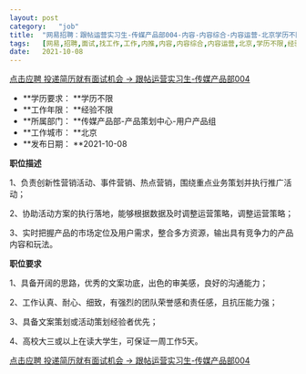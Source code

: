 ```yaml
---
layout:	post
category:	"job"
title:	"网易招聘：跟帖运营实习生-传媒产品部004-内容-内容综合-内容运营-北京学历不限经验不限"
tags:	[网易,招聘,面试,找工作,工作,内推,内容,内容综合,内容运营,北京,学历不限,经验不限]
date:	2021-10-08
---
```


[点击应聘 投递简历就有面试机会 ->  跟帖运营实习生-传媒产品部004](http://mobile.bole.netease.com/bole/boleDetail?id=30728&employeeId=346f03c3cda5f04c&key=all)



- **学历要求： **学历不限
- **工作年限： **经验不限
- **所属部门： **传媒产品部-产品策划中心-用户产品组
- **工作城市： **北京
- **发布日期： **2021-10-08



**职位描述**

1、负责创新性营销活动、事件营销、热点营销，围绕重点业务策划并执行推广活动；

2、协助活动方案的执行落地，能够根据数据及时调整运营策略，调整运营策略；

3、实时把握产品的市场定位及用户需求，整合多方资源，输出具有竞争力的产品内容和玩法。





**职位要求**

1、具备开阔的思路，优秀的文案功底，出色的审美感，良好的沟通能力；

2、工作认真、耐心、细致，有强烈的团队荣誉感和责任感，且抗压能力强；

3、具备文案策划或活动策划经验者优先；

4、高校大三或以上在读大学生，可保证一周工作5天。



[点击应聘 投递简历就有面试机会 ->  跟帖运营实习生-传媒产品部004](http://mobile.bole.netease.com/bole/boleDetail?id=30728&employeeId=346f03c3cda5f04c&key=all)